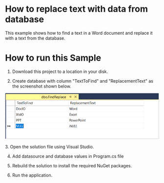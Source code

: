 # How to replace text with data from database
This example shows how to find a text in a Word document and replace it with a text from the database.

# How to run this Sample

1. Download this project to a location in your disk.

2. Create database with column "TextToFind" and "ReplacementText" as the screenshot shown below.
<p align="center">
<img src="Images/Database_Screenshot.png" alt="Database_Screenshot"/>
</p>
3. Open the solution file using Visual Studio.

4. Add datasource and database values in Program.cs file

5. Rebuild the solution to install the required NuGet packages.

5. Run the application.